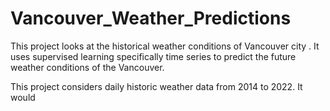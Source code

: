 # Vancouver_Weather_Predictions

This project looks at the historical weather conditions of Vancouver city . It uses supervised learning specifically time series to predict the future weather conditions of the Vancouver.

This project considers daily historic weather data from 2014 to 2022. It would

